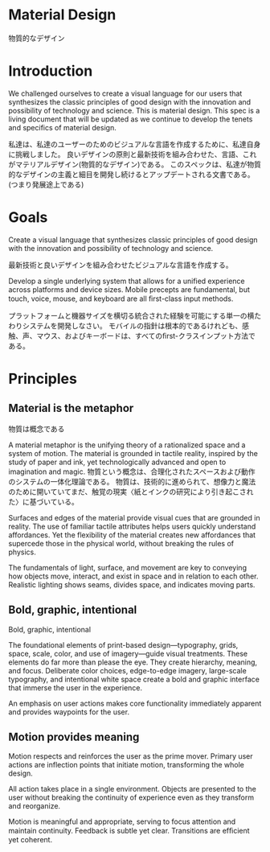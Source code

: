 # Material Design
物質的なデザイン

# Introduction

We challenged ourselves to create a visual language for our users that synthesizes the classic principles of good design with the innovation and possibility of technology and science.
This is material design.
This spec is a living document that will be updated as we continue to develop the tenets and specifics of material design.

私達は、私達のユーザーのためのビジュアルな言語を作成するために、私達自身に挑戦しました。
良いデザインの原則と最新技術を組み合わせた、言語、これがマテリアルデザイン(物質的なデザイン)である。
このスペックは、私達が物質的なデザインの主義と細目を開発し続けるとアップデートされる文書である。
(つまり発展途上である)

# Goals
Create a visual language that synthesizes classic principles of good design with the innovation and possibility of technology and science.

最新技術と良いデザインを組み合わせたビジュアルな言語を作成する。

Develop a single underlying system that allows for a unified experience across platforms and device sizes. Mobile precepts are fundamental, but touch, voice, mouse, and keyboard are all ﬁrst-class input methods.

プラットフォームと機器サイズを横切る統合された経験を可能にする単一の横たわりシステムを開発しなさい。
モバイルの指針は根本的であるけれども、感触、声、マウス、およびキーボードは、すべてのﬁrst-クラスインプット方法である。


# Principles

## Material is the metaphor
物質は概念である

A material metaphor is the unifying theory of a rationalized space and a system of motion.
The material is grounded in tactile reality, inspired by the study of paper and ink, yet technologically advanced and open to imagination and magic.
物質という概念は、合理化されたスペースおよび動作のシステムの一体化理論である。
物質は、技術的に進められて、想像力と魔法のために開いていてまだ、触覚の現実〈紙とインクの研究により引き起こされた〉に基づいている。

Surfaces and edges of the material provide visual cues that are grounded in reality.
The use of familiar tactile attributes helps users quickly understand affordances.
Yet the flexibility of the material creates new affordances that supercede those in the physical world, without breaking the rules of physics.

The fundamentals of light, surface, and movement are key to conveying how objects move, interact, and exist in space and in relation to each other.
Realistic lighting shows seams, divides space, and indicates moving parts.


## Bold, graphic, intentional
Bold, graphic, intentional

The foundational elements of print-based design—typography, grids, space, scale, color, and use of imagery—guide visual treatments. These elements do far more than please the eye. They create hierarchy, meaning, and focus. Deliberate color choices, edge-to-edge imagery, large-scale typography, and intentional white space create a bold and graphic interface that immerse the user in the experience.

An emphasis on user actions makes core functionality immediately apparent and provides waypoints for the user.

## Motion provides meaning
Motion respects and reinforces the user as the prime mover. Primary user actions are inflection points that initiate motion, transforming the whole design.

All action takes place in a single environment. Objects are presented to the user without breaking the continuity of experience even as they transform and reorganize.

Motion is meaningful and appropriate, serving to focus attention and maintain continuity. Feedback is subtle yet clear. Transitions are efﬁcient yet coherent.
